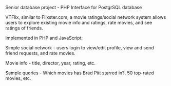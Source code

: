 Senior database project - PHP Interface for PostgrSQL database

VTFlix, similar to Flixster.com, a movie ratings/social network system allows users to explore existing movie info and ratings, rate movies, and see ratings of friends.


Implemented in PHP and JavaScript:


Simple social network - users login to view/edit profile, view and send friend requests, and rate movies.

Movie info - title, director, year, rating, etc.

Sample queries - Which movies has Brad Pitt starred in?, 50 top-rated movies, etc.

